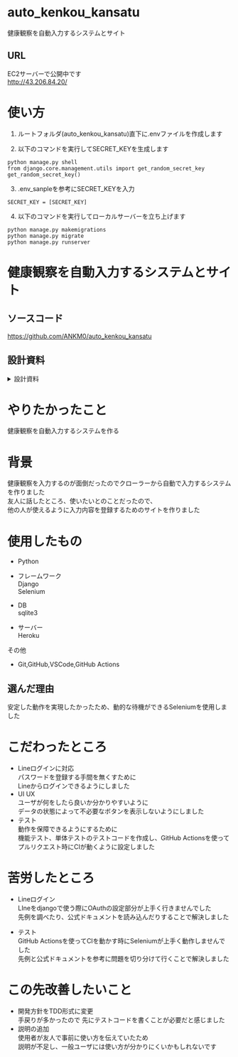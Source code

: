 # auto_kenkou_kansatu
健康観察を自動入力するシステムとサイト

## URL
EC2サーバーで公開中です <br>
http://43.206.84.20/


# 使い方
1. ルートフォルダ(auto_kenkou_kansatu)直下に.envファイルを作成します <br>

1. 以下のコマンドを実行してSECRET_KEYを生成します <br>
```
python manage.py shell
from django.core.management.utils import get_random_secret_key
get_random_secret_key()
```

3. .env_sanpleを参考にSECRET_KEYを入力 <br>
```
SECRET_KEY = [SECRET_KEY]
```
4. 以下のコマンドを実行してローカルサーバーを立ち上げます
```
python manage.py makemigrations
python manage.py migrate
python manage.py runserver
```

# 健康観察を自動入力するシステムとサイト
## ソースコード
https://github.com/ANKM0/auto_kenkou_kansatu
## 設計資料

<details>
<summary>設計資料</summary>

## <全体>
![portfolio_ax2](https://i.gyazo.com/d21eae30213e8b6a0e927448f3eb6c83.png)
## <サイト>
![portfolio_ax3](https://i.gyazo.com/8dc88c1768f03a944669c3d2558e64f5.png)
</details>


# やりたかったこと
健康観察を自動入力するシステムを作る

# 背景
健康観察を入力するのが面倒だったのでクローラーから自動で入力するシステムを作りました<br>
友人に話したところ、使いたいとのことだったので、<br>
他の人が使えるように入力内容を登録するためのサイトを作りました

# 使用したもの
- Python
- フレームワーク<br>
Django<br>
Selenium

- DB<br>
sqlite3<br>

- サーバー<br>
Heroku<br>

その他<br>
- Git,GitHub,VSCode,GitHub Actions
## 選んだ理由
安定した動作を実現したかったため、動的な待機ができるSeleniumを使用しました<br>


# こだわったところ
- Lineログインに対応<br>
パスワードを登録する手間を無くすために<br>
Lineからログインできるようにしました
- UI UX <br>
ユーザが何をしたら良いか分かりやすいように<br>
データの状態によって不必要なボタンを表示しないようにしました
- テスト <br>
動作を保障できるようにするために <br>
機能テスト、単体テストのテストコードを作成し、GitHub Actionsを使って
プルリクエスト時にCIが動くように設定しました



# 苦労したところ
- Lineログイン<br>
LIneをdjangoで使う際にOAuthの設定部分が上手く行きませんでした　<br>
先例を調べたり、公式ドキュメントを読み込んだりすることで解決しました

- テスト<br>
GitHub Actionsを使ってCIを動かす時にSeleniumが上手く動作しませんでした <br>
先例と公式ドキュメントを参考に問題を切り分けて行くことで解決しました



# この先改善したいこと
- 開発方針をTDD形式に変更<br>
手戻りが多かったので
先にテストコードを書くことが必要だと感じました
- 説明の追加<br>
使用者が友人で事前に使い方を伝えていたため <br>
説明が不足し、一般ユーザには使い方が分かりにくいかもしれないです
